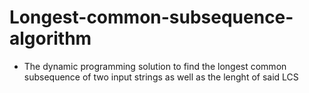 # Longest-common-subsequence-algorithm

- The dynamic programming solution to find the longest common subsequence of two input strings as well as the lenght of said LCS
